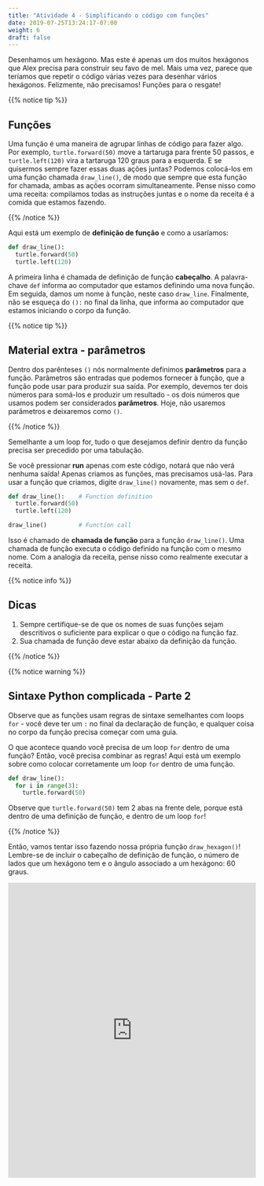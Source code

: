 ```yaml
---
title: "Atividade 4 - Simplificando o código com funções"
date: 2019-07-25T13:24:17-07:00
weight: 6
draft: false
---
```


Desenhamos um hexágono. Mas este é apenas um dos muitos hexágonos que Alex precisa para construir seu favo de mel. Mais uma vez, parece que teríamos que repetir o código várias vezes para desenhar vários hexágonos. Felizmente, não precisamos! Funções para o resgate!

{{% notice tip %}}

## Funções

Uma função é uma maneira de agrupar linhas de código para fazer algo. Por exemplo, `turtle.forward(50)` move a tartaruga para frente 50 passos, e `turtle.left(120)` vira a tartaruga 120 graus para a esquerda. E se quisermos sempre fazer essas duas ações juntas? Podemos colocá-los em uma função chamada `draw_line()`, de modo que sempre que esta função for chamada, ambas as ações ocorram simultaneamente. Pense nisso como uma receita: compilamos todas as instruções juntas e o nome da receita é a comida que estamos fazendo.

{{% /notice %}}

Aqui está um exemplo de **definição de função** e como a usaríamos:

``` python
def draw_line():
  turtle.forward(50)
  turtle.left(120)
```

A primeira linha é chamada de definição de função **cabeçalho**. A palavra-chave `def` informa ao computador que estamos definindo uma nova função. Em seguida, damos um nome à função, neste caso `draw_line`. Finalmente, não se esqueça do `():` no final da linha, que informa ao computador que estamos iniciando o corpo da função.

{{% notice tip %}}

## Material extra - parâmetros

Dentro dos parênteses `()` nós normalmente definimos **parâmetros** para a função. Parâmetros são entradas que podemos fornecer à função, que a função pode usar para produzir sua saída. Por exemplo, devemos ter dois números para somá-los e produzir um resultado - os dois números que usamos podem ser considerados **parâmetros**. Hoje, não usaremos parâmetros e deixaremos como `()`.

{{% /notice %}}

Semelhante a um loop for, tudo o que desejamos definir dentro da função precisa ser precedido por uma tabulação.

Se você pressionar **run** apenas com este código, notará que não verá nenhuma saída! Apenas criamos as funções, mas precisamos usá-las. Para usar a função que criamos, digite `draw_line()` novamente, mas sem o `def`.

``` python
def draw_line():    # Function definition
  turtle.forward(50)
  turtle.left(120)

draw_line()         # Function call
```

Isso é chamado de **chamada de função** para a função `draw_line()`. Uma chamada de função executa o código definido na função com o mesmo nome. Com a analogia da receita, pense nisso como realmente executar a receita.

{{% notice info %}}

## Dicas

1. Sempre certifique-se de que os nomes de suas funções sejam descritivos o suficiente para explicar o que o código na função faz.
2. Sua chamada de função deve estar abaixo da definição da função.

{{% /notice %}}

{{% notice warning %}}

## Sintaxe Python complicada - Parte 2

Observe que as funções usam regras de sintaxe semelhantes com loops `for` - você deve ter um `:` no final da declaração de função, e qualquer coisa no corpo da função precisa começar com uma guia.

O que acontece quando você precisa de um loop `for` dentro de uma função? Então, você precisa combinar as regras! Aqui está um exemplo sobre como colocar corretamente um loop `for` dentro de uma função.

``` python
def draw_line():
  for i in range(3):
    turtle.forward(50)
```

Observe que `turtle.forward(50)` tem 2 abas na frente dele, porque está dentro de uma definição de função, e dentro de um loop `for`!

{{% /notice %}}

Então, vamos tentar isso fazendo nossa própria função `draw_hexagon()`! Lembre-se de incluir o cabeçalho de definição de função, o número de lados que um hexágono tem e o ângulo associado a um hexágono: 60 graus.

<iframe src="https://trinket.io/embed/python/c3ef894658" width="100%" height="600" frameborder="0" marginwidth="0" marginheight="0" allowfullscreen></iframe>